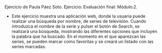 Ejercicio de Paula Páez Soto.
Ejercicio: Evaluación final: Módulo:2.

- Este ejercicio muestra una aplicación web, donde la usuaria puede realizar una búsqueda por nombre, de series de televisión.
  Cuando introduzca el nombre de la serie y pulser el botón de Search, se realizará una búsqueda, mostrando las diferentes opciones que incluyen la palabra que ha buscado.
  En el momento en el que aparezcan las series, se pueden marcar como favoritas y se creará un listado con las series marcadas.
